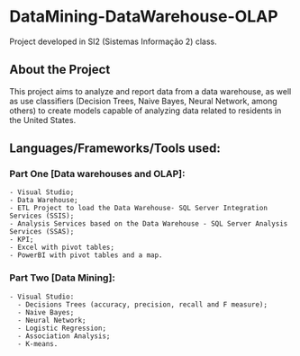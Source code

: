 # DataMining-DataWarehouse-OLAP
Project developed in SI2 (Sistemas Informação 2) class.

## About the Project
This project aims to analyze and report data from a data warehouse, as well as use classifiers (Decision Trees, Naive Bayes, Neural Network, among others) to create models capable of analyzing data related to residents in the United States.

## Languages/Frameworks/Tools used:
  ### Part One [Data warehouses and OLAP]:
    - Visual Studio;
    - Data Warehouse;
    - ETL Project to load the Data Warehouse- SQL Server Integration Services (SSIS);
    - Analysis Services based on the Data Warehouse - SQL Server Analysis Services (SSAS);
    - KPI;
    - Excel with pivot tables;
    - PowerBI with pivot tables and a map.
    
  ### Part Two [Data Mining]:
    - Visual Studio:
      - Decisions Trees (accuracy, precision, recall and F measure);
      - Naive Bayes;
      - Neural Network;
      - Logistic Regression;
      - Association Analysis;
      - K-means.
